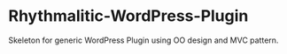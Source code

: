 # Rhythmalitic-WordPress-Plugin
Skeleton for generic WordPress Plugin using OO design and MVC pattern.
